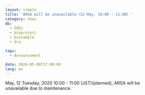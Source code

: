 ```yaml
---
layout: simple
title: 'ARSA will be unavailable（12 May, 10:00 - 11:00）'
category: news
db:
  - ddbj
  - bioproject
  - biosample
  - dra

tags:
  - Announcement

date: 2020-05-08T17:00:00
lang: en
---
```


May, 12 Tuesday, 2020 10:00 - 11:00 (JST)(planned), ARSA will be unavailable due to maintenance.
